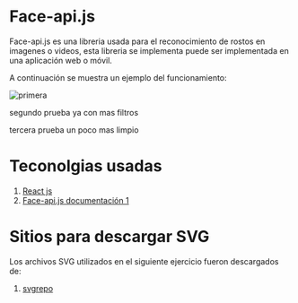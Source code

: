 # Face-api.js

Face-api.js es una libreria usada para el reconocimiento de rostos en imagenes o videos, esta libreria se implementa puede ser implementada en una aplicación web o móvil.

A continuación se muestra un ejemplo del funcionamiento:

![primera](https://user-images.githubusercontent.com/64815890/81236125-b9f84a00-8fb9-11ea-9828-339f2c45ee70.jpg)

 segundo prueba ya con mas filtros 
 
 
 tercera prueba un poco mas limpio 
 

# Teconolgias usadas

1. [React js](https://es.reactjs.org/)
2. [Face-api.js documentación 1](https://justadudewhohacks.github.io/face-api.js)



# Sitios para descargar SVG

Los archivos SVG utilizados en el siguiente ejercicio fueron descargados de:

1. [svgrepo](https://www.svgrepo.com/vectors/hat/)
